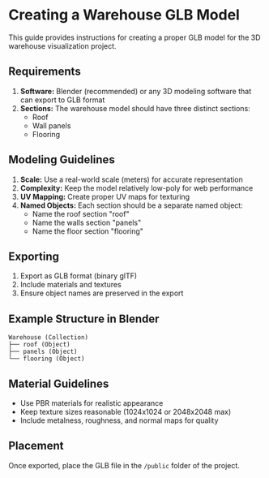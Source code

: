 # Creating a Warehouse GLB Model

This guide provides instructions for creating a proper GLB model for the 3D warehouse visualization project.

## Requirements

1. **Software:** Blender (recommended) or any 3D modeling software that can export to GLB format
2. **Sections:** The warehouse model should have three distinct sections:
   - Roof
   - Wall panels
   - Flooring

## Modeling Guidelines

1. **Scale:** Use a real-world scale (meters) for accurate representation
2. **Complexity:** Keep the model relatively low-poly for web performance
3. **UV Mapping:** Create proper UV maps for texturing
4. **Named Objects:** Each section should be a separate named object:
   - Name the roof section "roof"
   - Name the walls section "panels" 
   - Name the floor section "flooring"

## Exporting

1. Export as GLB format (binary glTF)
2. Include materials and textures
3. Ensure object names are preserved in the export

## Example Structure in Blender

```
Warehouse (Collection)
├── roof (Object)
├── panels (Object)
└── flooring (Object)
```

## Material Guidelines

- Use PBR materials for realistic appearance
- Keep texture sizes reasonable (1024x1024 or 2048x2048 max)
- Include metalness, roughness, and normal maps for quality

## Placement

Once exported, place the GLB file in the `/public` folder of the project.